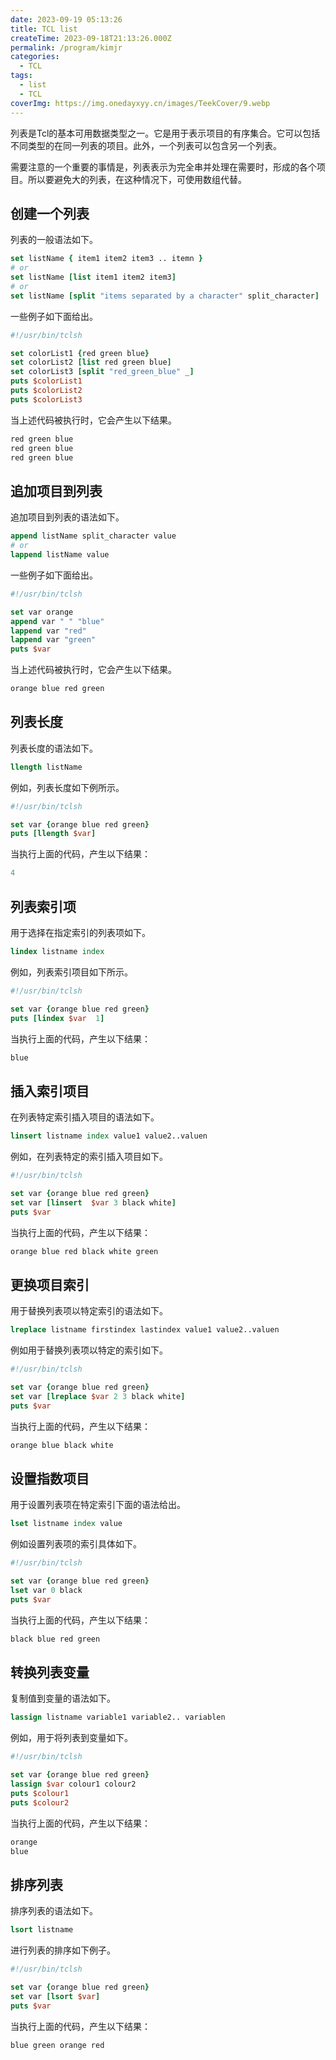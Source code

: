 ```yaml
---
date: 2023-09-19 05:13:26
title: TCL list
createTime: 2023-09-18T21:13:26.000Z
permalink: /program/kimjr
categories:
  - TCL
tags:
  - list
  - TCL
coverImg: https://img.onedayxyy.cn/images/TeekCover/9.webp
---
```


列表是Tcl的基本可用数据类型之一。它是用于表示项目的有序集合。它可以包括不同类型的在同一列表的项目。此外，一个列表可以包含另一个列表。

需要注意的一个重要的事情是，列表表示为完全串并处理在需要时，形成的各个项目。所以要避免大的列表，在这种情况下，可使用数组代替。

## 创建一个列表

列表的一般语法如下。
```tcl
set listName { item1 item2 item3 .. itemn }
# or
set listName [list item1 item2 item3]
# or 
set listName [split "items separated by a character" split_character]
```    


一些例子如下面给出。

```tcl
#!/usr/bin/tclsh

set colorList1 {red green blue}
set colorList2 [list red green blue]
set colorList3 [split "red_green_blue" _]
puts $colorList1
puts $colorList2
puts $colorList3
```


当上述代码被执行时，它会产生以下结果。

```tcl
red green blue
red green blue
red green blue
```

## 追加项目到列表

追加项目到列表的语法如下。

```tcl
append listName split_character value
# or
lappend listName value
```


一些例子如下面给出。

```tcl
#!/usr/bin/tclsh

set var orange
append var " " "blue"
lappend var "red" 
lappend var "green" 
puts $var
```

当上述代码被执行时，它会产生以下结果。

```tcl
orange blue red green
```

## 列表长度

列表长度的语法如下。

```tcl
llength listName
```

例如，列表长度如下例所示。

```tcl
#!/usr/bin/tclsh

set var {orange blue red green}
puts [llength $var] 
```

当执行上面的代码，产生以下结果：

```tcl
4
```

## 列表索引项

用于选择在指定索引的列表项如下。

```tcl
lindex listname index
```

例如，列表索引项目如下所示。

```tcl
#!/usr/bin/tclsh

set var {orange blue red green}
puts [lindex $var  1]
```

当执行上面的代码，产生以下结果：

```tcl
blue
```

## 插入索引项目

在列表特定索引插入项目的语法如下。

```tcl
linsert listname index value1 value2..valuen
```


例如，在列表特定的索引插入项目如下。

```tcl
#!/usr/bin/tclsh

set var {orange blue red green}
set var [linsert  $var 3 black white]
puts $var
```

当执行上面的代码，产生以下结果：

```tcl
orange blue red black white green
```

## 更换项目索引

用于替换列表项以特定索引的语法如下。

```tcl
lreplace listname firstindex lastindex value1 value2..valuen
```

例如用于替换列表项以特定的索引如下。

```tcl
#!/usr/bin/tclsh

set var {orange blue red green}
set var [lreplace $var 2 3 black white]
puts $var
```

当执行上面的代码，产生以下结果：

```tcl
orange blue black white
```

## 设置指数项目

用于设置列表项在特定索引下面的语法给出。

```tcl
lset listname index value 
```

例如设置列表项的索引具体如下。

```tcl
#!/usr/bin/tclsh

set var {orange blue red green}
lset var 0 black 
puts $var
```

当执行上面的代码，产生以下结果：

```tcl
black blue red green
```

## 转换列表变量

复制值到变量的语法如下。

```tcl
lassign listname variable1 variable2.. variablen
```

例如，用于将列表到变量如下。

```tcl
#!/usr/bin/tclsh

set var {orange blue red green}
lassign $var colour1 colour2
puts $colour1
puts $colour2
```

当执行上面的代码，产生以下结果：

```tcl
orange
blue
```

## 排序列表

排序列表的语法如下。

```tcl
lsort listname
```

进行列表的排序如下例子。

```tcl
#!/usr/bin/tclsh

set var {orange blue red green}
set var [lsort $var]
puts $var
```

当执行上面的代码，产生以下结果：

```tcl
blue green orange red
```